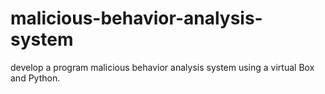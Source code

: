 # malicious-behavior-analysis-system
develop a program malicious behavior analysis system using a virtual Box and Python.
